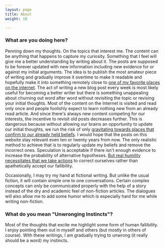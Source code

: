 ```yaml
---
layout: page
title: About
weight: 10  

---
```


### What are you doing here?

Penning down my thoughts. On the topics that interest me. The content can be anything that happens to capture my curiosity. Something that I feel will give me a better understanding by writing about it. The posts are supposed to be forever updated with new information including new evidence for or against my initial arguments. The idea is to publish the most amateur piece of writing and gradually improve it overtime to make it readable and hopefully make it into something remotely close to [one of my favorite places on the internet](http://www.gwern.net). The act of writing a new blog post every week is most likely useful for becoming a better writer but there is something unappealing about churning out word after word without revisiting the topic or revising your initial thoughts. Most of the content on the Internet is visited and read only once and people foolishly expect to learn nothing new from an already read article. And since there's always new content competing for our interests, the incentive to revisit old posts decreases further. This is dangerous because without allowing our brains an opportunity to update our initial thoughts, we run the risk of only [gravitating towards places that confirm to our already held beliefs](https://en.wikipedia.org/wiki/Confirmation_bias). I would hope that the posts on this website stay relevant even ten or twenty years from now. The only realistic method to achieve that is to regularly update my beliefs and remove the incorrect ones. Speculation is acceptable if there isn't enough evidence to increase the probability of alternative hypotheses. <u>[But real humility necessitates that we take actions](http://lesswrong.com/lw/gq/the_proper_use_of_humility/)</u> to correct ourselves rather than apathetically accept our fallibility.

Occasionally, I may try my hand at fictional writing. But unlike the usual fiction, it will contain simple one to one conversations. Certain complex concepts can only be communicated properly with the help of a story instead of the dry and academic feel of non-fiction articles. The dialogues will also allow me to add some humor which is especially hard for me while writing non-fiction. 

### What do you mean  "Unwronging Instincts"?

Most of the thoughts that excite me highlight some form of human fallibility. I enjoy pointing them out in myself and others (but mostly in others of course). With these writings, I am gradually trying to unwrong (it really should be a word) my instincts.








